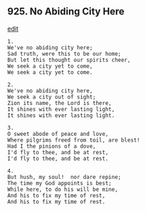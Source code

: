 
## 925.  No Abiding City Here
[edit](https://docs.google.com/document/d/1glJw1O0N2vS4eq8ZnrwVUlM7nbhW2daB/edit?mode=html)



    1.
    We've no abiding city here;
    Sad truth, were this to be our home;
    But let this thought our spirits cheer,
    We seek a city yet to come,
    We seek a city yet to come.

    2.
    We've no abiding city here,
    We seek a city out of sight;
    Zion its name, the Lord is there,
    It shines with ever lasting light,
    It shines with ever lasting light.

    3.
    O sweet abode of peace and love,
    Where pilgrims freed from toil, are blest!
    Had I the pinions of a dove,
    I'd fly to thee, and be at rest,
    I'd fly to thee, and be at rest.

    4.
    But hush, my soul!  nor dare repine;
    The time my God appoints is best;
    While here, to do his will be mine,
    And his to fix my time of rest,
    And his to fix my time of rest.

